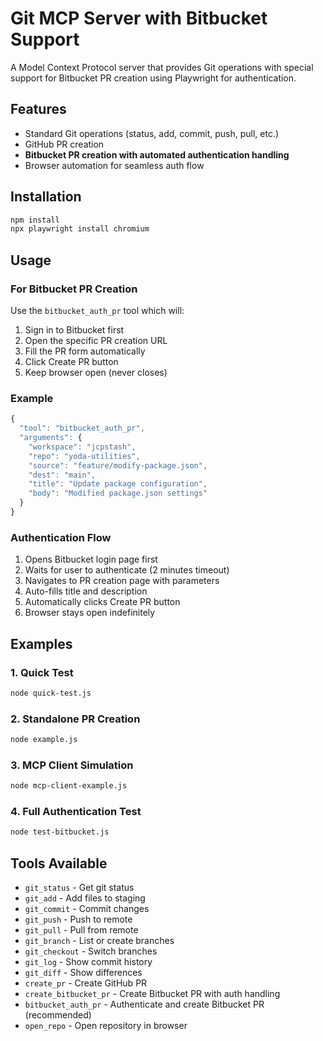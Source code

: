 # Git MCP Server with Bitbucket Support

A Model Context Protocol server that provides Git operations with special support for Bitbucket PR creation using Playwright for authentication.

## Features

- Standard Git operations (status, add, commit, push, pull, etc.)
- GitHub PR creation
- **Bitbucket PR creation with automated authentication handling**
- Browser automation for seamless auth flow

## Installation

```bash
npm install
npx playwright install chromium
```

## Usage

### For Bitbucket PR Creation

Use the `bitbucket_auth_pr` tool which will:

1. Sign in to Bitbucket first
2. Open the specific PR creation URL
3. Fill the PR form automatically
4. Click Create PR button
5. Keep browser open (never closes)

### Example

```javascript
{
  "tool": "bitbucket_auth_pr",
  "arguments": {
    "workspace": "jcpstash",
    "repo": "yoda-utilities",
    "source": "feature/modify-package.json",
    "dest": "main",
    "title": "Update package configuration",
    "body": "Modified package.json settings"
  }
}
```

### Authentication Flow

1. Opens Bitbucket login page first
2. Waits for user to authenticate (2 minutes timeout)
3. Navigates to PR creation page with parameters
4. Auto-fills title and description
5. Automatically clicks Create PR button
6. Browser stays open indefinitely

## Examples

### 1. Quick Test
```bash
node quick-test.js
```

### 2. Standalone PR Creation
```bash
node example.js
```

### 3. MCP Client Simulation
```bash
node mcp-client-example.js
```

### 4. Full Authentication Test
```bash
node test-bitbucket.js
```

## Tools Available

- `git_status` - Get git status
- `git_add` - Add files to staging
- `git_commit` - Commit changes
- `git_push` - Push to remote
- `git_pull` - Pull from remote
- `git_branch` - List or create branches
- `git_checkout` - Switch branches
- `git_log` - Show commit history
- `git_diff` - Show differences
- `create_pr` - Create GitHub PR
- `create_bitbucket_pr` - Create Bitbucket PR with auth handling
- `bitbucket_auth_pr` - Authenticate and create Bitbucket PR (recommended)
- `open_repo` - Open repository in browser
